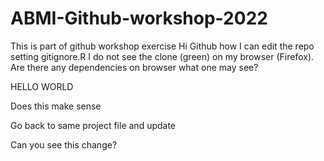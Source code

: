 # ABMI-Github-workshop-2022
This is part of github workshop exercise
Hi Github
how I can edit the repo setting gitignore.R
I do not see the clone (green) on my browser (Firefox). Are there any dependencies 
on browser what one may see?

HELLO WORLD

Does this make sense

Go back to same project file and update

Can you see this change?

